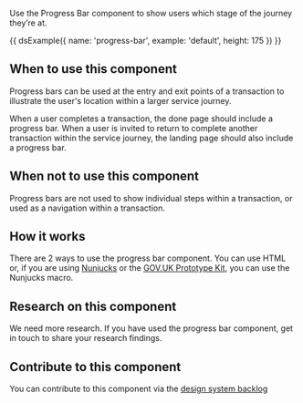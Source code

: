 Use the Progress Bar component to show users which stage of the journey they’re at.

{{ dsExample({
  name: 'progress-bar',
  example: 'default',
  height: 175
}) }}

## When to use this component

Progress bars can be used at the entry and exit points of a transaction to illustrate the user's location within a larger service journey.

When a user completes a transaction, the done page should include a progress bar. When a user is invited to return to complete another transaction within the service journey, the landing page should also include a progress bar.

## When not to use this component

Progress bars are not used to show individual steps within a transaction, or used as a navigation within a transaction.

## How it works

There are 2 ways to use the progress bar component. You can use HTML or, if you are using [Nunjucks](https://mozilla.github.io/nunjucks/) or the [GOV.UK Prototype Kit](https://govuk-prototype-kit.herokuapp.com/), you can use the Nunjucks macro.

## Research on this component

We need more research. If you have used the progress bar component, get in touch to share your research findings.

## Contribute to this component

You can contribute to this component via the [design system backlog](https://github.com/ministryofjustice/mojdt-design-system-backlog/)
